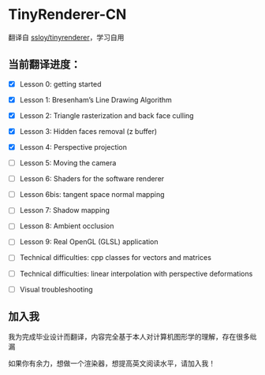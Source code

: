 # TinyRenderer-CN

翻译自 [ssloy/tinyrenderer](https://github.com/ssloy/tinyrenderer)，学习自用



## 当前翻译进度：

-   [x] Lesson 0: getting started
-   [x] Lesson 1: Bresenham’s Line Drawing Algorithm
-   [x] Lesson 2: Triangle rasterization and back face culling
-   [x] Lesson 3: Hidden faces removal (z buffer)
-   [x] Lesson 4: Perspective projection
-   [ ] Lesson 5: Moving the camera
-   [ ] Lesson 6: Shaders for the software renderer
-   [ ] Lesson 6bis: tangent space normal mapping
-   [ ] Lesson 7: Shadow mapping
-   [ ] Lesson 8: Ambient occlusion
-   [ ] Lesson 9: Real OpenGL (GLSL) application
-   [ ] Technical difficulties: cpp classes for vectors and matrices
-   [ ] Technical difficulties: linear interpolation with perspective deformations
-   [ ] Visual troubleshooting



## 加入我

我为完成毕业设计而翻译，内容完全基于本人对计算机图形学的理解，存在很多纰漏

如果你有余力，想做一个渲染器，想提高英文阅读水平，请加入我！
